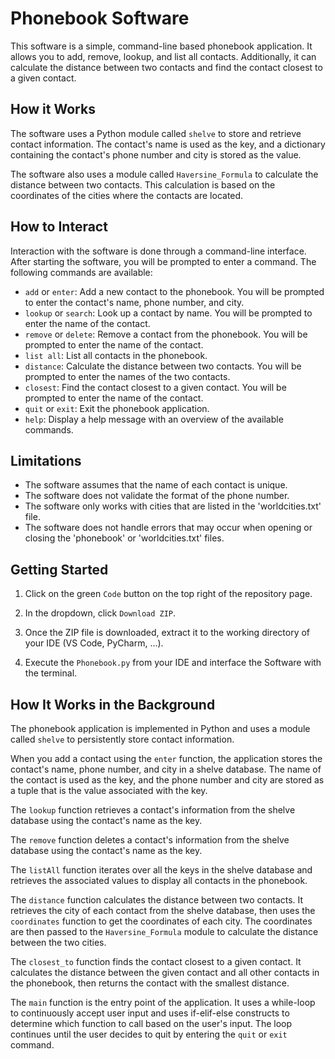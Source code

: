 # Phonebook Software

This software is a simple, command-line based phonebook application. It allows you to add, remove, lookup, and list all contacts. Additionally, it can calculate the distance between two contacts and find the contact closest to a given contact.

## How it Works

The software uses a Python module called `shelve` to store and retrieve contact information. The contact's name is used as the key, and a dictionary containing the contact's phone number and city is stored as the value.

The software also uses a module called `Haversine_Formula` to calculate the distance between two contacts. This calculation is based on the coordinates of the cities where the contacts are located.

## How to Interact

Interaction with the software is done through a command-line interface. After starting the software, you will be prompted to enter a command. The following commands are available:

- `add` or `enter`: Add a new contact to the phonebook. You will be prompted to enter the contact's name, phone number, and city.
- `lookup` or `search`: Look up a contact by name. You will be prompted to enter the name of the contact.
- `remove` or `delete`: Remove a contact from the phonebook. You will be prompted to enter the name of the contact.
- `list all`: List all contacts in the phonebook.
- `distance`: Calculate the distance between two contacts. You will be prompted to enter the names of the two contacts.
- `closest`: Find the contact closest to a given contact. You will be prompted to enter the name of the contact.
- `quit` or `exit`: Exit the phonebook application.
- `help`: Display a help message with an overview of the available commands.

## Limitations

- The software assumes that the name of each contact is unique.
- The software does not validate the format of the phone number.
- The software only works with cities that are listed in the 'worldcities.txt' file.
- The software does not handle errors that may occur when opening or closing the 'phonebook' or 'worldcities.txt' files.

## Getting Started

1. Click on the green `Code` button on the top right of the repository page.

2. In the dropdown, click `Download ZIP`.

3. Once the ZIP file is downloaded, extract it to the working directory of your IDE (VS Code, PyCharm, ...).

4. Execute the `Phonebook.py` from your IDE and interface the Software with the terminal.

## How It Works in the Background

The phonebook application is implemented in Python and uses a module called `shelve` to persistently store contact information. 

When you add a contact using the `enter` function, the application stores the contact's name, phone number, and city in a shelve database. The name of the contact is used as the key, and the phone number and city are stored as a tuple that is the value associated with the key.

The `lookup` function retrieves a contact's information from the shelve database using the contact's name as the key.

The `remove` function deletes a contact's information from the shelve database using the contact's name as the key.

The `listAll` function iterates over all the keys in the shelve database and retrieves the associated values to display all contacts in the phonebook.

The `distance` function calculates the distance between two contacts. It retrieves the city of each contact from the shelve database, then uses the `coordinates` function to get the coordinates of each city. The coordinates are then passed to the `Haversine_Formula` module to calculate the distance between the two cities.

The `closest_to` function finds the contact closest to a given contact. It calculates the distance between the given contact and all other contacts in the phonebook, then returns the contact with the smallest distance.

The `main` function is the entry point of the application. It uses a while-loop to continuously accept user input and uses if-elif-else constructs to determine which function to call based on the user's input. The loop continues until the user decides to quit by entering the `quit` or `exit` command.